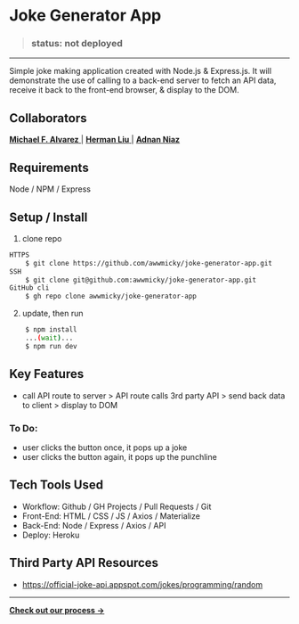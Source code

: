 # Joke Generator App

> ### status: not deployed

---

Simple joke making application created with Node.js & Express.js. It will demonstrate the use of calling to a back-end server to fetch an API data, receive it back to the front-end browser, & display to the DOM.

## Collaborators

[ **Michael F. Alvarez** ](https://www.linkedin.com/in/awwmicky/) |
[ **Herman Liu** ](https://www.linkedin.com/in/hermanliu168/) |
[ **Adnan Niaz** ](https://www.linkedin.com/in/adnanniaz77/)


## Requirements

Node / NPM / Express

## Setup / Install
1. clone repo
```bash
HTTPS
    $ git clone https://github.com/awwmicky/joke-generator-app.git
SSH
    $ git clone git@github.com:awwmicky/joke-generator-app.git
GitHub cli
    $ gh repo clone awwmicky/joke-generator-app
```
2. update, then run
```bash
    $ npm install
    ...(wait)...
    $ npm run dev
```

## Key Features
- call API route to server > API route calls 3rd party API > send back data to client > display to DOM
### To Do:
- user clicks the button once, it pops up a joke
- user clicks the button again, it pops up the punchline

## Tech Tools Used
- Workflow: Github / GH Projects / Pull Requests / Git
- Front-End: HTML / CSS / JS / Axios / Materialize
- Back-End: Node / Express / Axios / API
- Deploy: Heroku

## Third Party API Resources
- https://official-joke-api.appspot.com/jokes/programming/random

---

[**Check out our process →**](./docs/the-process.md)